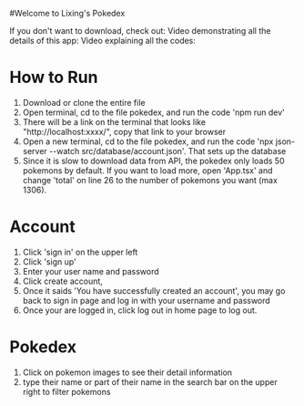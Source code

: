#Welcome to Lixing's Pokedex

If you don't want to download, check out:
Video demonstrating all the details of this app:
Video explaining all the codes:

# How to Run

1. Download or clone the entire file
2. Open terminal, cd to the file pokedex, and run the code 'npm run dev'
3. There will be a link on the terminal that looks like "http://localhost:xxxx/", copy that link to your browser
4. Open a new terminal, cd to the file pokedex, and run the code 'npx json-server --watch src/database/account.json'. That sets up the database
5. Since it is slow to download data from API, the pokedex only loads 50 pokemons by default. If you want to load more, open 'App.tsx' and change 'total' on line 26 to the number of pokemons you want (max 1306).

# Account

1. Click 'sign in' on the upper left
2. Click 'sign up'
3. Enter your user name and password
4. Click create account,
5. Once it saids 'You have successfully created an account', you may go back to sign in page and log in with your username and password
6. Once your are logged in, click log out in home page to log out.

# Pokedex

1. Click on pokemon images to see their detail information
2. type their name or part of their name in the search bar on the upper right to filter pokemons
